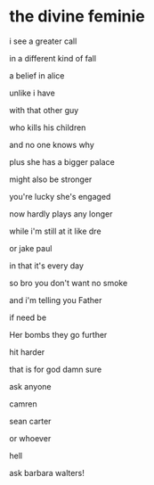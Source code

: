 # the divine feminie

i see a greater call

in a different kind of fall

a belief in alice

unlike i have

with that other guy

who kills his children

and no one knows why

plus she has a bigger palace

might also be stronger

you're lucky she's engaged

now hardly plays any longer

while i'm still at it like dre

or jake paul

in that it's every day

so bro you don't want no smoke

and i'm telling you Father

if need be

Her bombs they go further

hit harder

that is for god damn sure

ask anyone

camren

sean carter

or whoever

hell

ask barbara walters!

